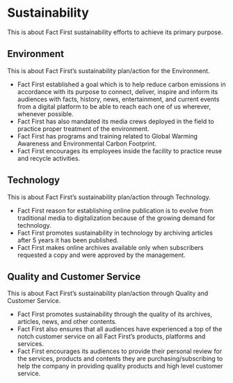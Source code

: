 # Sustainability

This is about Fact First sustainability efforts to achieve its primary purpose.

## Environment

This is about Fact First’s sustainability plan/action for the Environment.

- Fact First established a goal which is to help reduce carbon emissions in accordance with its purpose to connect, deliver, inspire and inform its audiences with facts, history, news, entertainment, and current events from a digital platform to be able to reach each one of us wherever, whenever possible.
- Fact First has also mandated its media crews deployed in the field to practice proper treatment of the environment.
- Fact First has programs and training related to Global Warming Awareness and Environmental Carbon Footprint.
- Fact First encourages its employees inside the facility to practice reuse and recycle activities.

## Technology

This is about Fact First’s sustainability plan/action through Technology.

- Fact First reason for establishing online publication is to evolve from traditional media to digitalization because of the growing demand for technology.
- Fact First promotes sustainability in technology by archiving articles after 5 years it has been published.
- Fact First makes online archives available only when subscribers requested a copy and were approved by the management.

## Quality and Customer Service

This is about Fact First’s sustainability plan/action through Quality and Customer Service.

- Fact First promotes sustainability through the quality of its archives, articles, news, and other contents.
- Fact First also ensures that all audiences have experienced a top of the notch customer service on all Fact First’s products, platforms and services.
- Fact First encourages its audiences to provide their personal review for the services, products and contents they are purchasing/subscribing to help the company in providing quality products and high level customer service.